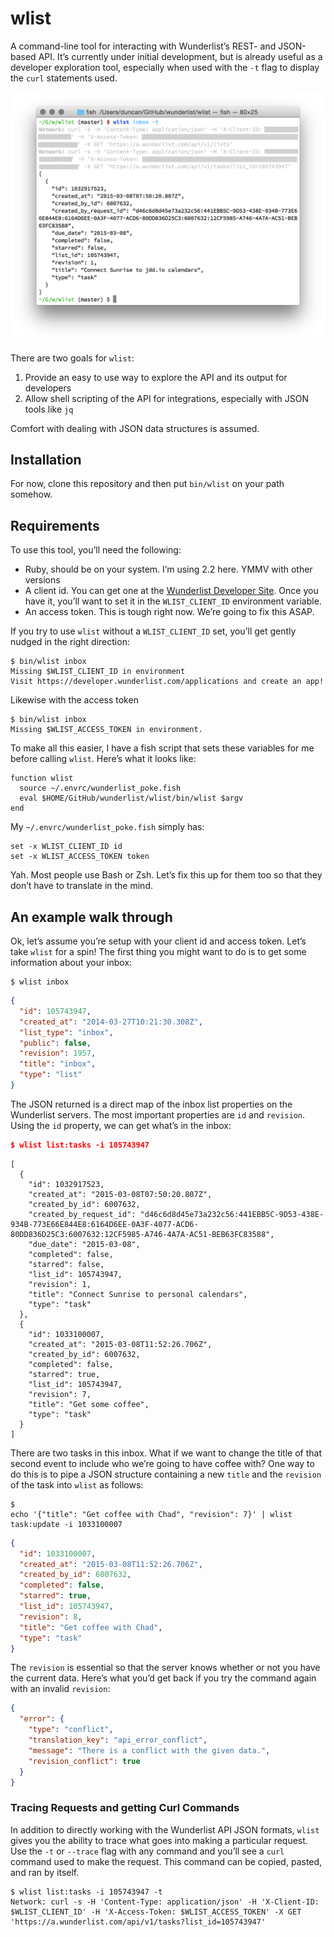 # wlist

A command-line tool for interacting with Wunderlist’s REST- and JSON-based API. It’s currently under initial development, but is already useful as a developer exploration tool, especially when used with the `-t` flag to display the `curl` statements used.

![Screenshoot of wlist](screenshot.png)

There are two goals for `wlist`:

1. Provide an easy to use way to explore the API and its output for developers
2. Allow shell scripting of the API for integrations, especially with JSON tools like `jq`

Comfort with dealing with JSON data structures is assumed.

## Installation

For now, clone this repository and then put `bin/wlist` on your path somehow.

## Requirements

To use this tool, you’ll need the following:

* Ruby, should be on your system. I’m using 2.2 here. YMMV with other versions
* A client id. You can get one at the [Wunderlist Developer Site](https://developer.wunderlist.com/applications). Once you have it, you’ll want to set it in the `WLIST_CLIENT_ID` environment variable.
* An access token. This is tough right now. We’re going to fix this ASAP.

If you try to use `wlist` without a `WLIST_CLIENT_ID` set, you’ll get gently nudged in the right direction:

    $ bin/wlist inbox
    Missing $WLIST_CLIENT_ID in environment
    Visit https://developer.wunderlist.com/applications and create an app!

Likewise with the access token

    $ bin/wlist inbox
    Missing $WLIST_ACCESS_TOKEN in environment.

To make all this easier, I have a fish script that sets these variables for me before calling `wlist`. Here’s what it looks like:

    function wlist
      source ~/.envrc/wunderlist_poke.fish
      eval $HOME/GitHub/wunderlist/wlist/bin/wlist $argv
    end

My `~/.envrc/wunderlist_poke.fish` simply has:

    set -x WLIST_CLIENT_ID id
    set -x WLIST_ACCESS_TOKEN token

Yah. Most people use Bash or Zsh. Let’s fix this up for them too so that they don’t have to translate in the mind.

## An example walk through

Ok, let’s assume you’re setup with your client id and access token. Let’s take `wlist` for a spin! The first thing you might want to do is to get some information about your inbox:

```
$ wlist inbox
```

```json
{
  "id": 105743947,
  "created_at": "2014-03-27T10:21:30.308Z",
  "list_type": "inbox",
  "public": false,
  "revision": 1957,
  "title": "inbox",
  "type": "list"
}
```

The JSON returned is a direct map of the inbox list properties on the Wunderlist servers. The most important properties are `id` and `revision`. Using the `id` property, we can get what’s in the inbox:

```json
$ wlist list:tasks -i 105743947
```

```
[
  {
    "id": 1032917523,
    "created_at": "2015-03-08T07:50:20.807Z",
    "created_by_id": 6007632,
    "created_by_request_id": "d46c6d8d45e73a232c56:441EBB5C-9D53-438E-934B-773E66E844E8:6164D6EE-0A3F-4077-ACD6-80DD836D25C3:6007632:12CF5985-A746-4A7A-AC51-BEB63FC83588",
    "due_date": "2015-03-08",
    "completed": false,
    "starred": false,
    "list_id": 105743947,
    "revision": 1,
    "title": "Connect Sunrise to personal calendars",
    "type": "task"
  },
  {
    "id": 1033100007,
    "created_at": "2015-03-08T11:52:26.706Z",
    "created_by_id": 6007632,
    "completed": false,
    "starred": true,
    "list_id": 105743947,
    "revision": 7,
    "title": "Get some coffee",
    "type": "task"
  }
]
```

There are two tasks in this inbox. What if we want to change the title of that second event to include who we’re going to have coffee with? One way to do this is to pipe a JSON structure containing a new `title` and the `revision` of the task into `wlist` as follows:

```
$
echo '{"title": "Get coffee with Chad", "revision": 7}' | wlist task:update -i 1033100007
```
```json
{
  "id": 1033100007,
  "created_at": "2015-03-08T11:52:26.706Z",
  "created_by_id": 6007632,
  "completed": false,
  "starred": true,
  "list_id": 105743947,
  "revision": 8,
  "title": "Get coffee with Chad",
  "type": "task"
}
```

The `revision` is essential so that the server knows whether or not you have the current data. Here’s what you’d get back if you try the command again with an invalid `revision`:

```json
{
  "error": {
    "type": "conflict",
    "translation_key": "api_error_conflict",
    "message": "There is a conflict with the given data.",
    "revision_conflict": true
  }
}
```

### Tracing Requests and getting Curl Commands

In addition to directly working with the Wunderlist API JSON formats, `wlist` gives you the ability to trace what goes into making a particular request. Use the `-t` or `--trace` flag with any command and you’ll see a `curl` command used to make the request. This command can be copied, pasted, and ran by itself.

```
$ wlist list:tasks -i 105743947 -t
Network: curl -s -H 'Content-Type: application/json' -H 'X-Client-ID: $WLIST_CLIENT_ID' -H 'X-Access-Token: $WLIST_ACCESS_TOKEN' -X GET 'https://a.wunderlist.com/api/v1/tasks?list_id=105743947'
```
